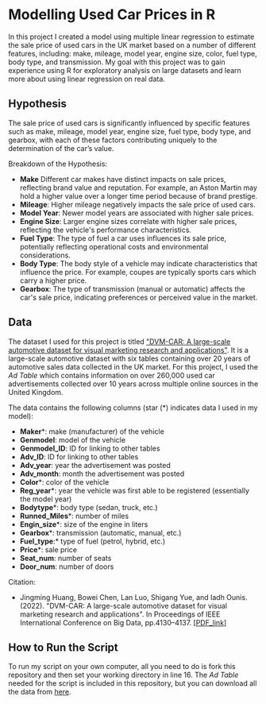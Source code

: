 # Modelling Used Car Prices in R

In this project I created a model using multiple linear regression to estimate the sale price of used cars in the UK market based on a number of different features, including: make, mileage, model year, engine size, color, fuel type, body type, and transmission. My goal with this project was to gain experience using R for exploratory analysis on large datasets and learn more about using linear regression on real data. 

## Hypothesis
The sale price of used cars is significantly influenced by specific features such as make, mileage, model year, engine size, fuel type, body type, and gearbox, with each of these factors contributing uniquely to the determination of the car’s value.

Breakdown of the Hypothesis:
* **Make** Different car makes have distinct impacts on sale prices, reflecting brand value and reputation. For example, an Aston Martin may hold a higher value over a longer time period because of brand prestige.
* **Mileage**: Higher mileage negatively impacts the sale price of used cars.
* **Model Year**: Newer model years are associated with higher sale prices.
* **Engine Size**: Larger engine sizes correlate with higher sale prices, reflecting the vehicle's performance characteristics.
* **Fuel Type**: The type of fuel a car uses influences its sale price, potentially reflecting operational costs and environmental considerations.
* **Body Type**: The body style of a vehicle may indicate characteristics that influence the price. For example, coupes are typically sports cars which carry a higher price. 
* **Gearbox**: The type of transmission (manual or automatic) affects the car's sale price, indicating preferences or perceived value in the market.

## Data
The dataset I used for this project is titled ["DVM-CAR: A large-scale automotive dataset for visual marketing research and applications"](https://deepvisualmarketing.github.io/). It is a large-scale automotive dataset with six tables containing over 20 years of automotive sales data collected in the UK market. For this project, I used the *Ad Table* which contains information on over 260,000 used car advertisements collected over 10 years across multiple online sources in the United Kingdom. 

The data contains the following columns (star (*) indicates data I used in my model):
* **Maker***: make (manufacturer) of the vehicle
* **Genmodel**: model of the vehicle
* **Genmodel_ID**: ID for linking to other tables
* **Adv_ID**: ID for linking to other tables
* **Adv_year**: year the advertisement was posted
* **Adv_month**: month the advertisement was posted
* **Color***: color of the vehicle
* **Reg_year***: year the vehicle was first able to be registered (essentially the model year)
* **Bodytype***: body type (sedan, truck, etc.)
* **Runned_Miles***: number of miles
* **Engin_size***: size of the engine in liters
* **Gearbox***: transmission (automatic, manual, etc.)
* **Fuel_type**:* type of fuel (petrol, hybrid, etc.)
* **Price***: sale price 
* **Seat_num**: number of seats
* **Door_num**: number of doors

Citation:
* Jingming Huang, Bowei Chen, Lan Luo, Shigang Yue, and Iadh Ounis. (2022). "DVM-CAR: A large-scale automotive dataset for visual marketing research and applications". In Proceedings of IEEE International Conference on Big Data, pp.4130–4137. [[PDF_link]](https://arxiv.org/pdf/2109.00881)

## How to Run the Script
To run my script on your own computer, all you need to do is fork this repository and then set your working directory in line 16. The *Ad Table* needed for the script is included in this repository, but you can download all the data from [here](https://deepvisualmarketing.github.io/). 
